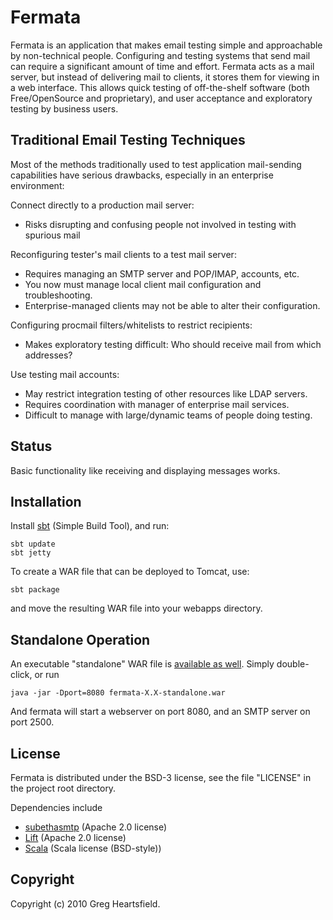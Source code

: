 Fermata
=======

Fermata is an application that makes email testing simple and approachable by non-technical people.  Configuring and testing systems that send mail can require a significant amount of time and effort.  Fermata acts as a mail server, but instead of delivering mail to clients, it stores them for viewing in a web interface.  This allows quick testing of off-the-shelf software (both Free/OpenSource and proprietary), and user acceptance and exploratory testing by business users.

Traditional Email Testing Techniques
------------------------------------

Most of the methods traditionally used to test application mail-sending capabilities have serious drawbacks, especially in an enterprise environment:

Connect directly to a production mail server:

* Risks disrupting and confusing people not involved in testing with spurious mail

Reconfiguring tester's mail clients to a test mail server:

* Requires managing an SMTP server and POP/IMAP, accounts, etc.
* You now must manage local client mail configuration and troubleshooting.
* Enterprise-managed clients may not be able to alter their configuration.

Configuring procmail filters/whitelists to restrict recipients:

* Makes exploratory testing difficult: Who should receive mail from which addresses?

Use testing mail accounts:

* May restrict integration testing of other resources like LDAP servers.
* Requires coordination with manager of enterprise mail services.
* Difficult to manage with large/dynamic teams of people doing testing.

Status
------

Basic functionality like receiving and displaying messages works.

Installation
------------

Install [sbt](http://code.google.com/p/simple-build-tool/) (Simple Build Tool), and run:

    sbt update
    sbt jetty

To create a WAR file that can be deployed to Tomcat, use:

    sbt package

and move the resulting WAR file into your webapps directory.

Standalone Operation
--------------------

An executable "standalone" WAR file is [available as well](http://github.com/scsibug/fermata/wiki).  Simply double-click, or run

    java -jar -Dport=8080 fermata-X.X-standalone.war

And fermata will start a webserver on port 8080, and an SMTP server on port 2500.

License
-------

Fermata is distributed under the BSD-3 license, see the file "LICENSE" in the project root directory.

Dependencies include

* [subethasmtp](http://code.google.com/p/subethasmtp/) (Apache 2.0 license)
* [Lift](http://liftweb.net/) (Apache 2.0 license)
* [Scala](http://www.scala-lang.org/) (Scala license (BSD-style))

Copyright
---------

Copyright (c) 2010 Greg Heartsfield.



